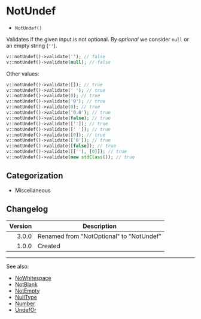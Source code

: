 # NotUndef

- `NotUndef()`

Validates if the given input is not optional. By _optional_ we consider `null`
or an empty string (`''`).

```php
v::notUndef()->validate(''); // false
v::notUndef()->validate(null); // false
```

Other values:

```php
v::notUndef()->validate([]); // true
v::notUndef()->validate(' '); // true
v::notUndef()->validate(0); // true
v::notUndef()->validate('0'); // true
v::notUndef()->validate(0); // true
v::notUndef()->validate('0.0'); // true
v::notUndef()->validate(false); // true
v::notUndef()->validate(['']); // true
v::notUndef()->validate([' ']); // true
v::notUndef()->validate([0]); // true
v::notUndef()->validate(['0']); // true
v::notUndef()->validate([false]); // true
v::notUndef()->validate([[''), [0]]); // true
v::notUndef()->validate(new stdClass()); // true
```

## Categorization

- Miscellaneous

## Changelog

|  Version | Description                              |
|---------:|------------------------------------------|
|    3.0.0 | Renamed from "NotOptional" to "NotUndef" |
|    1.0.0 | Created                                  |

***
See also:

- [NoWhitespace](NoWhitespace.md)
- [NotBlank](NotBlank.md)
- [NotEmpty](NotEmpty.md)
- [NullType](NullType.md)
- [Number](Number.md)
- [UndefOr](UndefOr.md)
